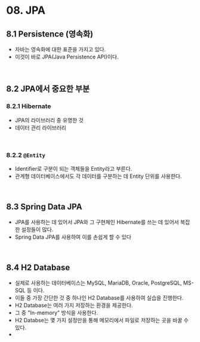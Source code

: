 # 08. JPA

## 8.1 Persistence (영속화)

- 자바는 영속화에 대한 표준을 가지고 있다.
- 이것이 바로 JPA(Java Persistence API)이다.

<br>

## 8.2 JPA에서 중요한 부분

### 8.2.1 Hibernate

- JPA의 라이브러리 중 유명한 것
- 데이터 관리 라이브러리

<br>

### 8.2.2 `@Entity`

- Identifier로 구분이 되는 객체들을 Entity라고 부른다.
- 관계형 데이터베이스에서도 각 데이터를 구분하는 데 Entity 단위를 사용한다.

<br>

## 8.3 Spring Data JPA

- JPA를 사용하는 데 있어서 JPA와 그 구현체인 Hibernate를 쓰는 데 있어서 복잡한 설정들이 많다.
- Spring Data JPA를 사용하여 이를 손쉽게 할 수 있다

<br>

## 8.4 H2 Database

- 실제로 사용하는 데이터베이스는 MySQL, MariaDB, Oracle, PostgreSQL, MS-SQL 등 이다.
- 이들 중 가장 간단한 것 중 하나인 H2 Database를 사용하여 실습을 진행한다.
- H2 Database는 여러  가지 저장하는 환경을 제공한다.
- 그 중 "In-memory" 방식을 사용한다.
- H2 Databse는 몇 가지 설정만을 통해 메모리에서 파일로 저장하는 곳을 바꿀 수 있다.
- 

